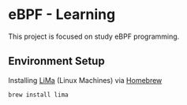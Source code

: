 # eBPF - Learning

This project is focused on study eBPF programming.

## Environment Setup

Installing [LiMa](https://github.com/lima-vm/lima/tree/master) (Linux Machines) via [Homebrew](https://brew.sh/)

```bash
brew install lima
```
